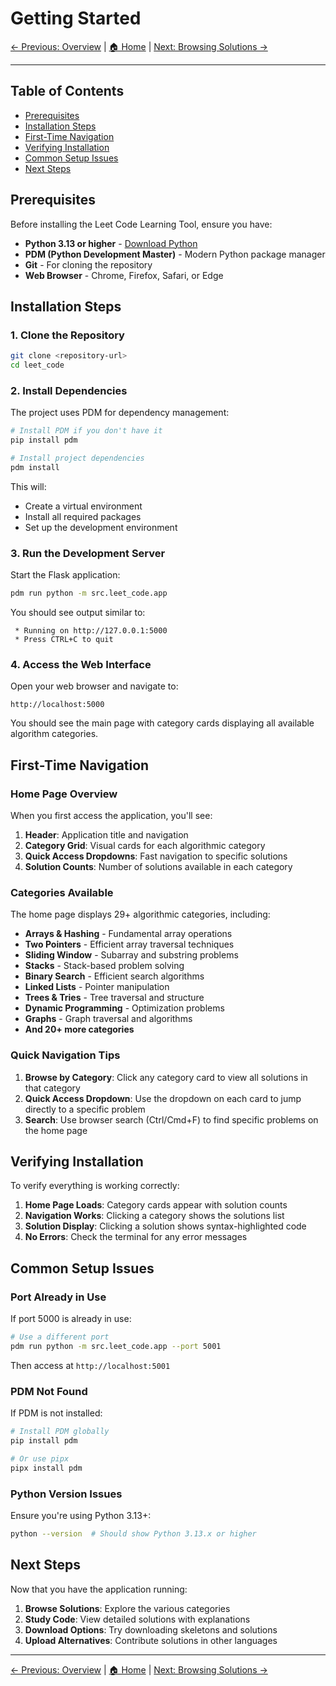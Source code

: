# Getting Started

[← Previous: Overview](01-overview.md) | [🏠 Home](README.md) | [Next: Browsing Solutions →](03-browsing-solutions.md)

---

## Table of Contents

- [Prerequisites](#prerequisites)
- [Installation Steps](#installation-steps)
- [First-Time Navigation](#first-time-navigation)
- [Verifying Installation](#verifying-installation)
- [Common Setup Issues](#common-setup-issues)
- [Next Steps](#next-steps)

## Prerequisites

Before installing the Leet Code Learning Tool, ensure you have:

- **Python 3.13 or higher** - [Download Python](https://www.python.org/downloads/)
- **PDM (Python Development Master)** - Modern Python package manager
- **Git** - For cloning the repository
- **Web Browser** - Chrome, Firefox, Safari, or Edge

## Installation Steps

### 1. Clone the Repository

```bash
git clone <repository-url>
cd leet_code
```

### 2. Install Dependencies

The project uses PDM for dependency management:

```bash
# Install PDM if you don't have it
pip install pdm

# Install project dependencies
pdm install
```

This will:
- Create a virtual environment
- Install all required packages
- Set up the development environment

### 3. Run the Development Server

Start the Flask application:

```bash
pdm run python -m src.leet_code.app
```

You should see output similar to:
```
 * Running on http://127.0.0.1:5000
 * Press CTRL+C to quit
```

### 4. Access the Web Interface

Open your web browser and navigate to:

```
http://localhost:5000
```

You should see the main page with category cards displaying all available algorithm categories.

## First-Time Navigation

### Home Page Overview

When you first access the application, you'll see:

1. **Header**: Application title and navigation
2. **Category Grid**: Visual cards for each algorithmic category
3. **Quick Access Dropdowns**: Fast navigation to specific solutions
4. **Solution Counts**: Number of solutions available in each category

### Categories Available

The home page displays 29+ algorithmic categories, including:

- **Arrays & Hashing** - Fundamental array operations
- **Two Pointers** - Efficient array traversal techniques
- **Sliding Window** - Subarray and substring problems
- **Stacks** - Stack-based problem solving
- **Binary Search** - Efficient search algorithms
- **Linked Lists** - Pointer manipulation
- **Trees & Tries** - Tree traversal and structure
- **Dynamic Programming** - Optimization problems
- **Graphs** - Graph traversal and algorithms
- **And 20+ more categories**

### Quick Navigation Tips

1. **Browse by Category**: Click any category card to view all solutions in that category
2. **Quick Access Dropdown**: Use the dropdown on each card to jump directly to a specific problem
3. **Search**: Use browser search (Ctrl/Cmd+F) to find specific problems on the home page

## Verifying Installation

To verify everything is working correctly:

1. **Home Page Loads**: Category cards appear with solution counts
2. **Navigation Works**: Clicking a category shows the solutions list
3. **Solution Display**: Clicking a solution shows syntax-highlighted code
4. **No Errors**: Check the terminal for any error messages

## Common Setup Issues

### Port Already in Use

If port 5000 is already in use:
```bash
# Use a different port
pdm run python -m src.leet_code.app --port 5001
```

Then access at `http://localhost:5001`

### PDM Not Found

If PDM is not installed:
```bash
# Install PDM globally
pip install pdm

# Or use pipx
pipx install pdm
```

### Python Version Issues

Ensure you're using Python 3.13+:
```bash
python --version  # Should show Python 3.13.x or higher
```

## Next Steps

Now that you have the application running:

1. **Browse Solutions**: Explore the various categories
2. **Study Code**: View detailed solutions with explanations
3. **Download Options**: Try downloading skeletons and solutions
4. **Upload Alternatives**: Contribute solutions in other languages

---

[← Previous: Overview](01-overview.md) | [🏠 Home](README.md) | [Next: Browsing Solutions →](03-browsing-solutions.md)
